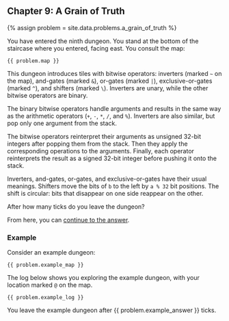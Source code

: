## Chapter 9: A Grain of Truth

{% assign problem = site.data.problems.a_grain_of_truth %}

You have entered the ninth dungeon. You stand at the bottom of the staircase where you entered, facing east. You consult the map:

```
{{ problem.map }}
```

This dungeon introduces tiles with bitwise operators: inverters (marked `~` on the map), and-gates (marked `&`), or-gates (marked `|`), exclusive-or-gates (marked `^`), and shifters (marked `\`). Inverters are unary, while the other bitwise operators are binary.

The binary bitwise operators handle arguments and results in the same way as the arithmetic operators (`+`, `-`, `*`, `/`, and `%`). Inverters are also similar, but pop only one argument from the stack.

The bitwise operators reinterpret their arguments as unsigned 32-bit integers after popping them from the stack. Then they apply the corresponding operations to the arguments. Finally, each operator reinterprets the result as a signed 32-bit integer before pushing it onto the stack.

Inverters, and-gates, or-gates, and exclusive-or-gates have their usual meanings. Shifters move the bits of `b` to the left by `a % 32` bit positions. The shift is circular: bits that disappear on one side reappear on the other.

After how many ticks do you leave the dungeon?

From here, you can [continue to the answer](../../answers/chapters/09/a-grain-of-truth.md).


### Example

Consider an example dungeon:

```
{{ problem.example_map }}
```

The log below shows you exploring the example dungeon, with your location marked `@` on the map.

```
{{ problem.example_log }}
```

You leave the example dungeon after {{ problem.example_answer }} ticks.
